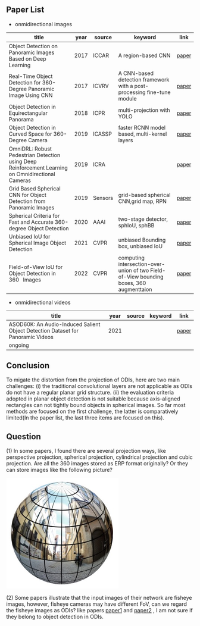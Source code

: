 ## Paper List

- onmidirectional images

title|year|source|keyword|link
-|-|-|-|-
Object Detection on Panoramic Images Based on Deep Learning|2017|ICCAR|A region-based CNN|[paper](http://static.tongtianta.site/paper_pdf/dad93a48-5f79-11e9-af33-00163e08bb86.pdf)
Real-Time Object Detection for 360-Degree Panoramic Image Using CNN|2017|ICVRV|A CNN-based detection framework with a post-processing fine-tune module|[paper](https://sci-hub.se/10.1109/icvrv.2017.00013)
Object Detection in Equirectangular Panorama|2018|ICPR|multi-projection with YOLO|[paper](https://arxiv.org/pdf/1805.08009.pdf)
Object Detection in Curved Space for 360-Degree Camera|2019|ICASSP|faster RCNN model based, multi-kernel layers|[paper](https://sci-hub.se/10.1109/icassp.2019.8683093)
OmniDRL: Robust Pedestrian Detection using Deep Reinforcement Learning on Omnidirectional Cameras|2019|ICRA||[paper](https://arxiv.org/pdf/1903.00676.pdf)
Grid Based Spherical CNN for Object Detection from Panoramic Images|2019|Sensors|grid-based spherical CNN,grid map, RPN|[paper](https://pdfs.semanticscholar.org/69ee/cdcdc183695087849b246942a1bd4f38d030.pdf?_ga=2.91932956.700321051.1649138034-1529344070.1647397271)
Spherical Criteria for Fast and Accurate 360-degree Object Detection|2020|AAAI|two-stage detector, sphIoU, sphBB|[paper](https://ojs.aaai.org/index.php/AAAI/article/download/6995/6849)
Unbiased IoU for Spherical Image Object Detection|2021|CVPR|unbiased Bounding box, unbiased IoU|[paper](https://arxiv.org/pdf/2108.08029.pdf)
Field-of-View IoU for Object Detection in 360  Images|2022|CVPR|computing intersection-over-union of two Field-of-View bounding boxes, 360 augmenttaion|[paper](https://arxiv.org/pdf/2202.03176.pdf)
 
- onmidirectional videos

title|year|source|keyword|link
-|-|-|-|-
ASOD60K: An Audio-Induced Salient Object Detection Dataset for Panoramic Videos|2021|||[paper](https://arxiv.org/pdf/2107.11629.pdf)
ongoing||||


## Conclusion
To migate the distortion from the projection of ODIs, here are two main challenges: (i) the traditional convolutional layers are not applicable as ODIs do not have a regular planar grid structure. (ii) the evaluation criteria adopted in planar object detection is not suitable because axis-aligned rectangles can not tightly bound objects in spherical images. So far most methods are focused on the first challenge, the latter is comparatively limited(In the paper list, the last three items are focused on this).


## Question
(1) In some papers, I found there are several projection ways, like perspective projection, spherical projection, cylindrical projection and cubic projection. Are all the 360 images stored as ERP format originally? Or they can store images like the following picture? 

![image](https://github.com/chenyucheng0221/LearningNote/blob/main/360-Survey/Images/360_images.png)

(2) Some papers illustrate that the input images of their network are fisheye images, however, fisheye cameras may have different FoV, can we regard the fisheye images as ODIs? like papers [paper1](https://arxiv.org/pdf/2003.03759.pdf) and [paper2](https://ieeexplore.ieee.org/ielx7/6287639/8948470/09066935.pdf) , I am not sure if they belong to object detection in ODIs.
